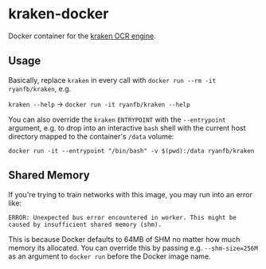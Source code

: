 kraken-docker
=============

Docker container for the [kraken OCR engine](https://github.com/mittagessen/kraken).

## Usage

Basically, replace `kraken` in every call with `docker run --rm -it ryanfb/kraken`, e.g.

`kraken --help` -> `docker run -it ryanfb/kraken --help`

You can also override the `kraken` `ENTRYPOINT` with the `--entrypoint` argument, e.g. to drop into an interactive `bash` shell with the current host directory mapped to the container's `/data` volume:

    docker run -it --entrypoint "/bin/bash" -v $(pwd):/data ryanfb/kraken

## Shared Memory

If you're trying to train networks with this image, you may run into an error like:

    ERROR: Unexpected bus error encountered in worker. This might be caused by insufficient shared memory (shm).

This is because Docker defaults to 64MB of SHM no matter how much memory its allocated. You can override this by passing e.g. `--shm-size=256M` as an argument to `docker run` before the Docker image name.
